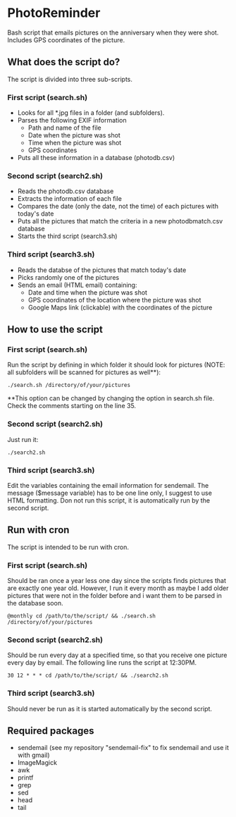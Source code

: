 # PhotoReminder
 Bash script that emails pictures on the anniversary when they were shot. Includes GPS coordinates of the picture.
 
## What does the script do?
The script is divided into three sub-scripts.
### First script (search.sh)
* Looks for all *.jpg files in a folder (and subfolders).
* Parses the following EXIF information
	* Path and name of the file
	* Date when the picture was shot
	* Time when the picture was shot
	* GPS coordinates
* Puts all these information in a database (photodb.csv)

### Second script (search2.sh)
* Reads the photodb.csv database
* Extracts the information of each file
* Compares the date (only the date, not the time) of each pictures with today's date
* Puts all the pictures that match the criteria in a new photodbmatch.csv database
* Starts the third script (search3.sh)

### Third script (search3.sh)
* Reads the databse of the pictures that match today's date
* Picks randomly one of the pictures
* Sends an email (HTML email) containing:
	* Date and time when the picture was shot
	* GPS coordinates of the location where the picture was shot
	* Google Maps link (clickable) with the coordinates of the picture

## How to use the script
### First script (search.sh)
Run the script by defining in which folder it should look for pictures (NOTE: all subfolders will be scanned for pictures as well**):

	./search.sh /directory/of/your/pictures

**This option can be changed by changing the option in search.sh file. Check the comments starting on the line 35.

### Second script (search2.sh)
Just run it:

	./search2.sh

### Third script (search3.sh)
Edit the variables containing the email information for sendemail. The message ($message variable) has to be one line only, I suggest to use HTML formatting.
Don not run this script, it is automatically run by the second script.

## Run with cron
The script is intended to be run with cron.

### First script (search.sh)
Should be ran once a year less one day since the scripts finds pictures that are exactly one year old. However, I run it every month as maybe I add older pictures that were not in the folder before and i want them to be parsed in the database soon.

	@monthly cd /path/to/the/script/ && ./search.sh /directory/of/your/pictures

### Second script (search2.sh)
Should be run every day at a specified time, so that you receive one picture every day by email.
The following line runs the script at 12:30PM.

	30 12 * * * cd /path/to/the/script/ && ./search2.sh

### Third script (search3.sh)
Should never be run as it is started automatically by the second script.

## Required packages
* sendemail (see my repository "sendemail-fix" to fix sendemail and use it with gmail)
* ImageMagick
* awk
* printf
* grep
* sed
* head
* tail
